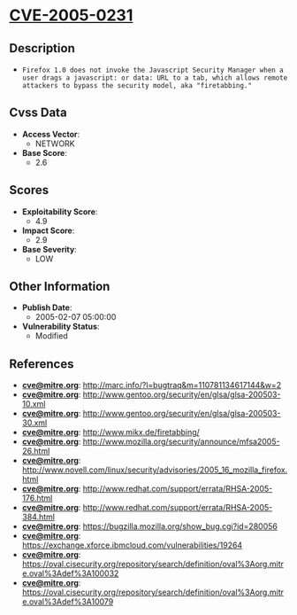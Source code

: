 
# [CVE-2005-0231](https://cve.mitre.org/cgi-bin/cvename.cgi?name=CVE-2005-0231)

## Description

- `Firefox 1.0 does not invoke the Javascript Security Manager when a user drags a javascript: or data: URL to a tab, which allows remote attackers to bypass the security model, aka "firetabbing."`

## Cvss Data

- **Access Vector**:
  - NETWORK
- **Base Score**:
  - 2.6

## Scores

- **Exploitability Score**:
  - 4.9
- **Impact Score**:
  - 2.9
- **Base Severity**:
  - LOW

## Other Information

- **Publish Date**:
  - 2005-02-07 05:00:00
- **Vulnerability Status**:
  - Modified

## References

- **cve@mitre.org**: http://marc.info/?l=bugtraq&m=110781134617144&w=2
- **cve@mitre.org**: http://www.gentoo.org/security/en/glsa/glsa-200503-10.xml
- **cve@mitre.org**: http://www.gentoo.org/security/en/glsa/glsa-200503-30.xml
- **cve@mitre.org**: http://www.mikx.de/firetabbing/
- **cve@mitre.org**: http://www.mozilla.org/security/announce/mfsa2005-26.html
- **cve@mitre.org**: http://www.novell.com/linux/security/advisories/2005_16_mozilla_firefox.html
- **cve@mitre.org**: http://www.redhat.com/support/errata/RHSA-2005-176.html
- **cve@mitre.org**: http://www.redhat.com/support/errata/RHSA-2005-384.html
- **cve@mitre.org**: https://bugzilla.mozilla.org/show_bug.cgi?id=280056
- **cve@mitre.org**: https://exchange.xforce.ibmcloud.com/vulnerabilities/19264
- **cve@mitre.org**: https://oval.cisecurity.org/repository/search/definition/oval%3Aorg.mitre.oval%3Adef%3A100032
- **cve@mitre.org**: https://oval.cisecurity.org/repository/search/definition/oval%3Aorg.mitre.oval%3Adef%3A10079
